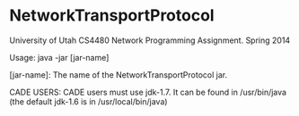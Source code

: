 NetworkTransportProtocol
========

University of Utah CS4480 Network Programming Assignment. Spring 2014

Usage:
java -jar [jar-name]

[jar-name]:
	The name of the NetworkTransportProtocol jar.

CADE USERS: CADE users must use jdk-1.7. It can be found in /usr/bin/java
            (the default jdk-1.6 is in /usr/local/bin/java)
